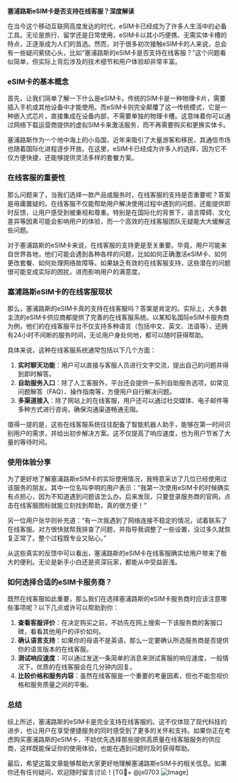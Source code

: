 **塞浦路斯eSIM卡是否支持在线客服？深度解读**

在当今这个移动互联网高度发达的时代，eSIM卡已经成为了许多人生活中的必备工具。无论是旅行、留学还是日常使用，eSIM卡以其小巧便携、无需实体卡槽的特点，正逐渐成为人们的首选。然而，对于很多初次接触eSIM卡的人来说，总会有一些疑问萦绕心头，比如“塞浦路斯的eSIM卡是否支持在线客服？”这个问题看似简单，但实际上背后涉及的技术细节和用户体验却非常丰富。

### eSIM卡的基本概念

首先，让我们简单了解一下什么是eSIM卡。传统的SIM卡是一种物理卡片，需要插入手机或其他设备中才能使用。而eSIM卡则完全颠覆了这一传统模式，它是一种嵌入式芯片，直接集成在设备内部，不需要单独的物理卡槽。这意味着你可以通过网络下载运营商提供的虚拟SIM卡来激活服务，而不再需要购买和更换实体卡。

塞浦路斯作为一个地中海上的小岛国，近年来吸引了大量游客和移民，其通信市场也随着国际化进程逐步开放。在这里，eSIM卡已经成为许多人的选择，因为它不仅方便快捷，还能够提供灵活多样的套餐方案。

### 在线客服的重要性

那么问题来了，当我们选择一款产品或服务时，在线客服的支持是否重要呢？答案是毋庸置疑的。在线客服不仅能帮助用户解决使用过程中遇到的问题，还能提供即时反馈，让用户感受到被重视和尊重。特别是在国际化的背景下，语言障碍、文化差异等因素可能会影响用户的体验，而一个高效的在线客服团队无疑能大大缓解这些问题。

对于塞浦路斯的eSIM卡来说，在线客服的支持更是至关重要。毕竟，用户可能来自世界各地，他们可能会遇到各种各样的问题，比如如何正确激活eSIM卡、如何更改套餐、如何处理网络故障等。如果缺乏有效的在线客服支持，这些潜在的问题很可能变成实际的困扰，进而影响用户的满意度。

### 塞浦路斯eSIM卡的在线客服现状

那么，塞浦路斯的eSIM卡真的支持在线客服吗？答案是肯定的。实际上，大多数主流的eSIM卡供应商都提供了完善的在线客服系统。以某知名国际eSIM卡服务商为例，他们的在线客服平台不仅支持多种语言（包括中文、英文、法语等），还拥有24小时不间断的服务时间，无论用户身处何地，都可以随时获得帮助。

具体来说，这种在线客服系统通常包括以下几个方面：

1. **实时聊天功能**：用户可以直接与客服人员进行文字交流，提出自己的问题并得到即时解答。
2. **自助服务入口**：除了人工客服外，平台还会提供一系列自助服务选项，如常见问题解答（FAQ）、操作指南等，方便用户自行解决问题。
3. **多渠道接入**：除了网站上的在线客服，用户还可以通过社交媒体、电子邮件等多种方式进行咨询，确保沟通渠道畅通无阻。

值得一提的是，这些在线客服系统往往配备了智能机器人助手，能够在第一时间识别用户的需求，并给出初步解决方案。这不仅提高了响应速度，也为用户节省了大量的等待时间。

### 使用体验分享

为了更好地了解塞浦路斯eSIM卡的实际使用情况，我特意采访了几位已经使用过该服务的朋友。其中一位名叫李明的用户表示：“我第一次使用eSIM卡的时候确实有点担心，因为不知道遇到问题该怎么办。后来发现，只要登录服务商的官网，点击在线客服图标就能立刻找到帮助，真的很方便！”

另一位用户张华则补充道：“有一次我遇到了网络连接不稳定的情况，试着联系了在线客服。对方很快就帮我排查了问题，并指导我调整了一些设置，没过多久就恢复正常了。整个过程既专业又贴心。”

从这些真实的反馈中可以看出，塞浦路斯的eSIM卡在线客服确实给用户带来了极大的便利。无论是新手小白还是资深玩家，都能从中受益匪浅。

### 如何选择合适的eSIM卡服务商？

既然在线客服如此重要，那么我们在选择塞浦路斯的eSIM卡服务商时应该注意哪些事项呢？以下几点或许可以帮助到你：

1. **查看客服评价**：在决定购买之前，不妨先在网上搜索一下该服务商的客服口碑，看看其他用户的评价如何。
2. **确认语言支持**：如果你的母语不是英语，那么一定要确认所选服务商是否提供你的语言版本的在线客服。
3. **测试响应速度**：可以通过发送一条简单的消息来测试客服的响应速度，一般情况下，优质的在线客服会在几分钟内回复。
4. **比较价格和服务内容**：虽然在线客服是一个重要的考量因素，但也不能忽视价格和服务质量之间的平衡。

### 总结

综上所述，塞浦路斯的eSIM卡是完全支持在线客服的。这不仅体现了现代科技的进步，也让用户在享受便捷服务的同时感受到了更多的关怀和支持。如果你正在考虑购买塞浦路斯的eSIM卡，不妨优先选择那些提供高质量在线客服服务的供应商，这样既能保证你的使用体验，也能在遇到问题时及时获得帮助。

最后，希望这篇文章能够帮助大家更好地理解塞浦路斯eSIM卡的相关信息。如果你还有任何疑问，欢迎随时留言讨论！[TG💪+ @jx0703 ![Image](https://github.com/user-attachments/assets/dbca1d08-cadb-493c-b0ec-ad6f7a83f270)]